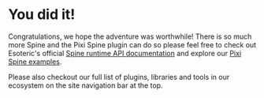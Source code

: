 # You did it!

Congratulations, we hope the adventure was worthwhile! There is so much more Spine and the Pixi Spine plugin can do so please feel free to check out Esoteric's official [Spine runtime API documentation](https://esotericsoftware.com/spine-api-reference) and explore our [Pixi Spine examples](https://github.com/pixijs/spine-v8/tree/main/examples).

Please also checkout our full list of plugins, libraries and tools in our ecosystem on the site navigation bar at the top.
